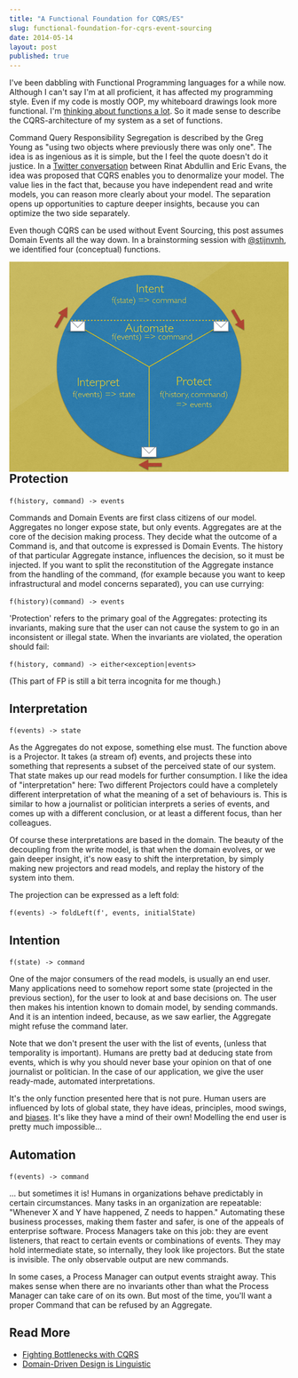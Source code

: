 ```yaml
---
title: "A Functional Foundation for CQRS/ES"
slug: functional-foundation-for-cqrs-event-sourcing
date: 2014-05-14
layout: post
published: true
---
```



I've been dabbling with Functional Programming languages for a while now. Although I can't say I'm at all proficient, it has affected my programming style. Even if my code is mostly OOP, my whiteboard drawings look more functional. I'm [thinking about functions a lot](/2014/01/domain-driven-design-is-linguistic/). So it made sense to describe the CQRS-architecture of my system as a set of functions.


Command Query Responsibility Segregation is described by the Greg Young as "using two objects where previously there was only one". The idea is as ingenious as it is simple, but the I feel the quote doesn't do it justice. In a [Twitter conversation](https://twitter.com/abdullin/status/465747026953908225) between Rinat Abdullin and Eric Evans, the idea was proposed that CQRS enables you to denormalize your model. The value lies in the fact that, because you have independent read and write models, you can reason more clearly about your model. The separation opens up opportunities to capture deeper insights, because you can optimize the two side separately.

Even though CQRS can be used without Event Sourcing, this post assumes Domain Events all the way down. In a brainstorming session with [@stijnvnh](https://twitter.com/stijnvnh), we identified four (conceptual) functions.


<img style="float:left;margin-right: 10px" src="/img/posts/2014-05-14-functional-foundation-for-cqrs/circle-diagram-small.png" alt="Functional Foundation for CQRS">



## Protection


```f(history, command) -> events```

Commands and Domain Events are first class citizens of our model. Aggregates no longer expose state, but only events. Aggregates are at the core of the decision making process. They decide what the outcome of a Command is, and that outcome is expressed is Domain Events. The history of that particular Aggregate instance, influences the decision, so it must be injected. If you want to split the reconstitution of the Aggregate instance from the handling of the command, (for example because you want to keep infrastructural and model concerns separated), you can use currying:

```f(history)(command) -> events```

'Protection' refers to the primary goal of the Aggregates: protecting its invariants, making sure that the user can not cause the system to go in an inconsistent or illegal state. When the invariants are violated, the operation should fail:

```f(history, command) -> either<exception|events>```

(This part of FP is still a bit terra incognita for me though.)


## Interpretation

```f(events) -> state```

As the Aggregates do not expose, something else must. The function above is a Projector. It takes (a stream of) events, and projects these into something that represents a subset of the perceived state of our system. That state makes up our read models for further consumption. I like the idea of "interpretation" here: Two different Projectors could have a completely different interpretation of what the meaning of a set of behaviours is. This is similar to how a journalist or politician interprets a series of events, and comes up with a different conclusion, or at least a different focus, than her colleagues.

Of course these interpretations are based in the domain. The beauty of the decoupling from the write model, is that when the domain evolves, or we gain deeper insight, it's now easy to shift the interpretation, by simply making new projectors and read models, and replay the history of the system into them.

The projection can be expressed as a left fold:

```f(events) -> foldLeft(f', events, initialState)```


## Intention

```f(state) -> command```

One of the major consumers of the read models, is usually an end user. Many applications need to somehow report some state (projected in the previous section), for the user to look at and base decisions on. The user then makes his intention known to domain model, by sending commands. And it is an intention indeed, because, as we saw earlier, the Aggregate might refuse the command later.

Note that we don't present the user with the list of events, (unless that temporality is important). Humans are pretty bad at deducing state from events, which is why you should never base your opinion on that of one journalist or politician. In the case of our application, we give the user ready-made, automated interpretations.

It's the only function presented here that is not pure. Human users are influenced by lots of global state, they have ideas, principles, mood swings, and [biases](/2014/01/domain-driven-design-is-linguistic/). It's like they have a mind of their own! Modelling the end user is pretty much impossible...

## Automation

```f(events) -> command```

... but sometimes it is! Humans in organizations behave predictably in certain circumstances. Many tasks in an organization are repeatable: "Whenever X and Y have happened, Z needs to happen." Automating these business processes, making them faster and safer, is one of the appeals of enterprise software. Process Managers take on this job: they are event listeners, that react to certain events or combinations of events. They may hold intermediate state, so internally, they look like projectors. But the state is invisible. The only observable output are new commands.

In some cases, a Process Manager can output events straight away. This makes sense when there are no invariants other than what the Process Manager can take care of on its own. But most of the time, you'll want a proper Command that can be refused by an Aggregate.


## Read More

- [Fighting Bottlenecks with CQRS](/2013/12/fighting-bottlenecks-with-cqrs/)
- [Domain-Driven Design is Linguistic](/2014/01/domain-driven-design-is-linguistic/)


